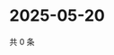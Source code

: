 # 2025-05-20

共 0 条

<!-- BEGIN ZHIHUQUESTIONS -->
<!-- 最后更新时间 Tue May 20 2025 17:13:04 GMT+0800 (China Standard Time) -->

<!-- END ZHIHUQUESTIONS -->
